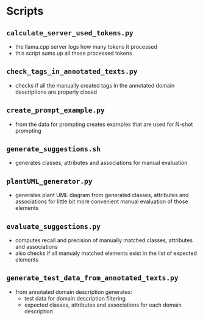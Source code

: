 # Scripts

## `calculate_server_used_tokens.py`
- the llama.cpp server logs how many tokens it processed
- this script sums up all those processed tokens


## `check_tags_in_annotated_texts.py`
- checks if all the manually created tags in the annotated domain descriptions are properly closed


## `create_prompt_example.py`
- from the data for prompting creates examples that are used for N-shot prompting


## `generate_suggestions.sh`
- generates classes, attributes and associations for manual evaluation


## `plantUML_generator.py`
- generates plant UML diagram from generated classes, attributes and associations for little bit more convenient manual evaluation of those elements


## `evaluate_suggestions.py`
- computes recall and precision of manually matched classes, attributes and associations
- also checks if all manualy matched elements exist in the list of expected elements


## `generate_test_data_from_annotated_texts.py`
- from annotated domain description generates:
    - test data for domain description filtering
    - expected classes, attributes and associations for each domain description